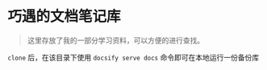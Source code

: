 <!--
 * @Descripttion: 
 * @version: 
 * @Author: qiaoyurensheng@163.com
 * @Date: 2020-06-11 12:27:34
 * @LastEditors: Please set LastEditors
 * @LastEditTime: 2020-06-13 03:29:48
--> 
<!-- docsify serve docs -->
# 巧遇的文档笔记库

> 这里存放了我的一部分学习资料，可以方便的进行查找。

 `clone` 后，在该目录下使用 `docsify serve docs` 命令即可在本地运行一份备份库